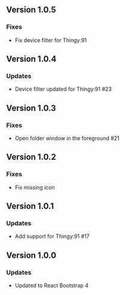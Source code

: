 ## Version 1.0.5
### Fixes
- Fix device filter for Thingy:91

## Version 1.0.4
### Updates
- Device filter updated for Thingy:91 #23

## Version 1.0.3
### Fixes
- Open folder window in the foreground #21

## Version 1.0.2
### Fixes
- Fix missing icon

## Version 1.0.1
### Updates
- Add support for Thingy:91 #17

## Version 1.0.0
### Updates
- Updated to React Bootstrap 4
